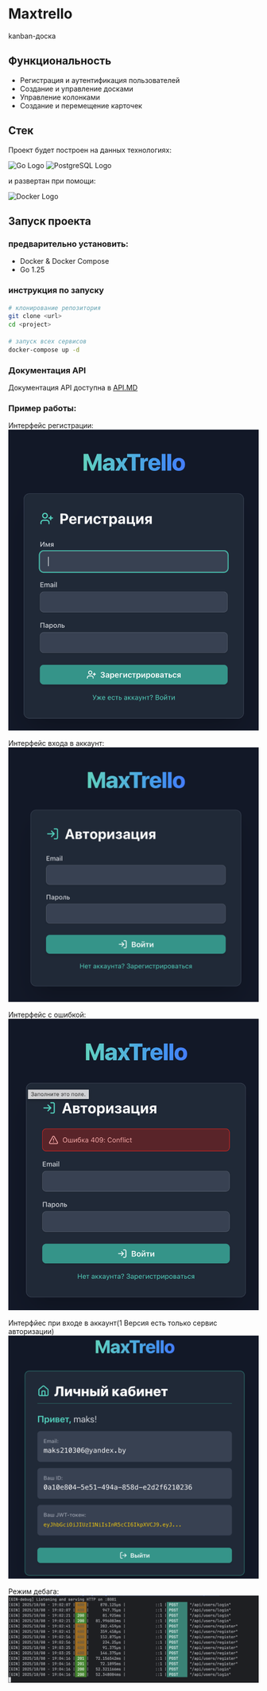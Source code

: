 # Maxtrello

kanban-доска

## Функциональность

- Регистрация и аутентификация пользователей
- Создание и управление досками
- Управление колонками 
- Создание и перемещение карточек

## Стек

Проект будет построен на данных технологиях:

![Go Logo](https://img.shields.io/badge/Go-1.25+-00ADD8?style=for-the-badge&logo=go)
![PostgreSQL Logo](https://img.shields.io/badge/PostgreSQL-4169E1?style=for-the-badge&logo=postgresql&logoColor=white)

и развертан при помощи:

![Docker Logo](https://img.shields.io/badge/Docker-2496ED?style=for-the-badge&logo=docker&logoColor=white)


## Запуск проекта
### предварительно установить:

- Docker & Docker Compose
- Go 1.25

### инструкция по запуску

```bash
# клонирование репозитория
git clone <url>
cd <project>

# запуск всех сервисов
docker-compose up -d
```

### Документация API
Документация API доступна в [API.MD](./docs/API.MD)

### Пример работы:
Интерфейс регистрации:
![reg](/docs/image/register.png)

Интерфейс входа в аккаунт:
![log](/docs/image/auth.png)

Интерфейс с ошибкой:
![err](/docs/image/error.png)

Интерфйес при входе в аккаунт(1 Версия есть только сервис авторизации)
![good](/docs/image/good_ver.png)

Режим дебага:
![debug](/docs/image/debug.png)